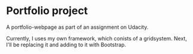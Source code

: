 # Portfolio project

A portfolio-webpage as part of an assignment on Udacity.

Currently, I uses my own framework, which conists of a gridsystem. Next, I'll be replacing it and adding to it with Bootstrap.
